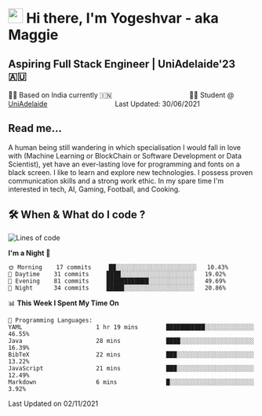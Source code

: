 <h1><img src="https://emojis.slackmojis.com/emojis/images/1531849430/4246/blob-sunglasses.gif?1531849430" width="30"/> Hi there, I'm Yogeshvar - aka Maggie</h1>

## Aspiring Full Stack Engineer | UniAdelaide'23 🇦🇺  
🏂🏻  Based on India currently 🇮🇳 &nbsp;&nbsp;&nbsp;&nbsp;&nbsp;&nbsp;&nbsp;&nbsp;&nbsp;&nbsp;&nbsp;&nbsp;&nbsp;&nbsp;&nbsp;&nbsp;&nbsp;&nbsp;&nbsp;&nbsp;&nbsp;&nbsp;&nbsp;&nbsp;&nbsp;&nbsp;&nbsp;&nbsp;&nbsp;&nbsp;&nbsp;&nbsp;&nbsp;&nbsp;&nbsp;&nbsp;&nbsp;&nbsp;&nbsp;👨‍💻 Student @ [UniAdelaide](https://www.adelaide.edu.au)   &nbsp;&nbsp;&nbsp;&nbsp;&nbsp;&nbsp;&nbsp;&nbsp;&nbsp;&nbsp;&nbsp;&nbsp;&nbsp;&nbsp;&nbsp;&nbsp;&nbsp;&nbsp;&nbsp;&nbsp;&nbsp;&nbsp;&nbsp;&nbsp;&nbsp;&nbsp;&nbsp;&nbsp;&nbsp;&nbsp;&nbsp;&nbsp; &nbsp;Last Updated: 30/06/2021

## Read me...

A human being still wandering in which specialisation I would fall in love with (Machine Learning or BlockChain or Software Development or Data Scientist), yet have an ever-lasting love for programming and fonts on a black screen. I like to learn and explore new technologies. I possess proven communication skills and a strong work ethic. In my spare time I'm interested in tech, AI, Gaming, Football, and Cooking.

## 🛠 When & What do I code ?  

<!--START_SECTION:waka-->
![Lines of code](https://img.shields.io/badge/From%20Hello%20World%20I%27ve%20Written-79375%20lines%20of%20code-blue)

**I'm a Night 🦉** 

```text
🌞 Morning    17 commits     ██░░░░░░░░░░░░░░░░░░░░░░░   10.43% 
🌆 Daytime    31 commits     ████░░░░░░░░░░░░░░░░░░░░░   19.02% 
🌃 Evening    81 commits     ████████████░░░░░░░░░░░░░   49.69% 
🌙 Night      34 commits     █████░░░░░░░░░░░░░░░░░░░░   20.86%

```


📊 **This Week I Spent My Time On** 

```text
💬 Programming Languages: 
YAML                     1 hr 19 mins        ███████████░░░░░░░░░░░░░░   46.55% 
Java                     28 mins             ████░░░░░░░░░░░░░░░░░░░░░   16.39% 
BibTeX                   22 mins             ███░░░░░░░░░░░░░░░░░░░░░░   13.22% 
JavaScript               21 mins             ███░░░░░░░░░░░░░░░░░░░░░░   12.49% 
Markdown                 6 mins              █░░░░░░░░░░░░░░░░░░░░░░░░   3.92%

```


 Last Updated on 02/11/2021
<!--END_SECTION:waka-->
